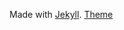 
Made with [Jekyll](http://jekyllrb.com).
[Theme](http://jekyllthemes.org/themes/will-jekyll-template/)





